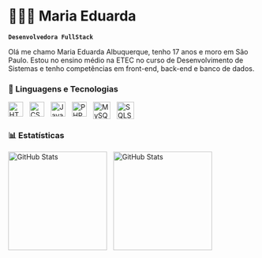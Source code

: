 # 👩🏻‍💻 Maria Eduarda

**`Desenvolvedora FullStack`**

Olá me chamo Maria Eduarda Albuquerque, tenho 17 anos e moro em São Paulo. Estou no ensino médio na ETEC no curso de Desenvolvimento de Sistemas e tenho competências em front-end, back-end e banco de dados.

### 🤖 Linguagens e Tecnologias

<img 
    align="left" 
    alt="HTML"
    title="HTML" 
    width="30px" 
    style="padding-right: 10px;" 
    src="https://cdn.jsdelivr.net/gh/devicons/devicon@latest/icons/html5/html5-original.svg" 
/>
<img 
    align="left" 
    alt="CSS" 
    title="CSS"
    width="30px" 
    style="padding-right: 10px;" 
    src="https://cdn.jsdelivr.net/gh/devicons/devicon@latest/icons/css3/css3-original.svg" 
/>
<img 
    align="left" 
    alt="JavaScript" 
    title="JavaScript"
    width="30px" 
    style="padding-right: 10px;" 
    src="https://cdn.jsdelivr.net/gh/devicons/devicon@latest/icons/javascript/javascript-original.svg" 
/>
<img 
    align="left" 
    alt="PHP" 
    title="PHP"
    width="30px" 
    style="padding-right: 10px;" 
    src="https://cdn.jsdelivr.net/gh/devicons/devicon@latest/icons/php/php-original.svg" 
/>
<img
    align="left" 
    alt="MySQL" 
    title="MySQL"
    width="35px" 
    style="padding-right: 10px;"  
    src="https://cdn.jsdelivr.net/gh/devicons/devicon@latest/icons/mysql/mysql-original-wordmark.svg" 
/>
<img
    align="left" 
    alt="SQLServer" 
    title="SQLServer"
    width="35px" 
    style="padding-right: 10px;"  
    src="https://cdn.jsdelivr.net/gh/devicons/devicon@latest/icons/microsoftsqlserver/microsoftsqlserver-original-wordmark.svg" 
/>
          
<br/>
<br/>

### 📊 Estatísticas

<img
    align="left" 
    alt="GitHub Stats" 
    height="200px" 
    style="padding-right: 10px;"  
    src="https://github-readme-stats.vercel.app/api?username=MariaEduarda-Albuquerque&show_icons=true&theme=dracula&include_all_comits=true&locale=pt-br" 
/>

<img 
      align="left" 
      alt="GitHub Stats" 
      height="200px" 
      src="https://github-readme-stats.vercel.app/api/top-langs/?username=MariaEduarda-Albuquerque&theme=dracula&layout=compact&custom_title=Tecnologias&langs_count=9" 
  />
  

